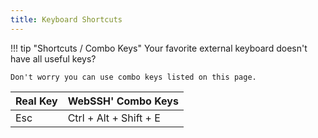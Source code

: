 ```yaml
---
title: Keyboard Shortcuts
---
```


!!! tip "Shortcuts / Combo Keys"
    Your favorite external keyboard doesn't have all useful keys? 

    Don't worry you can use combo keys listed on this page.

| Real Key | WebSSH' Combo Keys |
| --- | --- |
| Esc | Ctrl + Alt + Shift + E |
